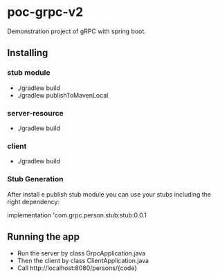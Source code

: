# poc-grpc-v2

Demonstration project of gRPC with spring boot.

## Installing

### stub module
- ./gradlew build
- ./gradlew publishToMavenLocal

### server-resource
- ./gradlew build

### client
- ./gradlew build

### Stub Generation

After install e publish stub module you can use your stubs including the right dependency:

implementation 'com.grpc.person.stub:stub:0.0.1

## Running the app

- Run the server by class GrpcApplication.java
- Then the client by class ClientApplication.java
- Call http://localhost:8080/persons/{code}